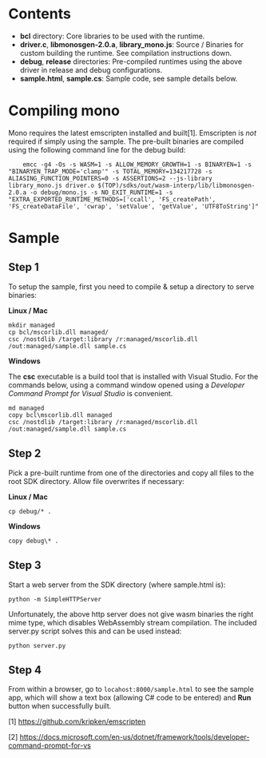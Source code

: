 # Contents
- **bcl** directory: Core libraries to be used with the runtime.
- **driver.c**, **libmonosgen-2.0.a**, **library_mono.js**: Source / Binaries for custom building the runtime. See compilation instructions down.
- **debug**, **release** directories: Pre-compiled runtimes using the above driver in release and debug configurations.
- **sample.html**, **sample.cs**: Sample code, see sample details below.


# Compiling mono

Mono requires the latest emscripten installed and built[1]. Emscripten is *not* required if simply using the sample.
The pre-built binaries are compiled using the following command line for the debug build:

```
	emcc -g4 -Os -s WASM=1 -s ALLOW_MEMORY_GROWTH=1 -s BINARYEN=1 -s "BINARYEN_TRAP_MODE='clamp'" -s TOTAL_MEMORY=134217728 -s ALIASING_FUNCTION_POINTERS=0 -s ASSERTIONS=2 --js-library library_mono.js driver.o $(TOP)/sdks/out/wasm-interp/lib/libmonosgen-2.0.a -o debug/mono.js -s NO_EXIT_RUNTIME=1 -s "EXTRA_EXPORTED_RUNTIME_METHODS=['ccall', 'FS_createPath', 'FS_createDataFile', 'cwrap', 'setValue', 'getValue', 'UTF8ToString']"

```

# Sample

## Step 1
To setup the sample, first you need to compile & setup a directory to serve binaries:

**Linux / Mac**
```
mkdir managed
cp bcl/mscorlib.dll managed/
csc /nostdlib /target:library /r:managed/mscorlib.dll /out:managed/sample.dll sample.cs 
```
**Windows**

The **csc** executable is a build tool that is installed with Visual Studio. For the commands below, using a command window opened using a *Developer Command Prompt for Visual Studio* is convenient.
```
md managed
copy bcl\mscorlib.dll managed
csc /nostdlib /target:library /r:managed/mscorlib.dll /out:managed/sample.dll sample.cs 
```

## Step 2
Pick a pre-built runtime from one of the directories and copy all files to the root SDK directory. Allow file overwrites if necessary:

**Linux / Mac**
```
cp debug/* .
```
**Windows**
```
copy debug\* .
```

## Step 3
Start a web server from the SDK directory (where sample.html is):

```
python -m SimpleHTTPServer
```

Unfortunately, the above http server does not give wasm binaries the right mime type, which disables WebAssembly stream compilation.
The included server.py script solves this and can be used instead:
```
python server.py
```

## Step 4
From within a browser, go to `locahost:8000/sample.html` to see the sample app, which will show a text box (allowing C# code to be entered) and **Run** button when successfully built.


[1] https://github.com/kripken/emscripten

[2] https://docs.microsoft.com/en-us/dotnet/framework/tools/developer-command-prompt-for-vs
